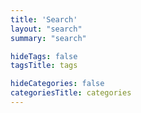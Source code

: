 ```yaml
---
title: 'Search'
layout: "search"
summary: "search"

hideTags: false
tagsTitle: tags

hideCategories: false
categoriesTitle: categories 
---
```

